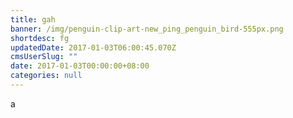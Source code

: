 ```yaml
---
title: gah
banner: /img/penguin-clip-art-new_ping_penguin_bird-555px.png
shortdesc: fg
updatedDate: 2017-01-03T06:00:45.070Z
cmsUserSlug: ""
date: 2017-01-03T00:00:00+08:00
categories: null
---
```


a